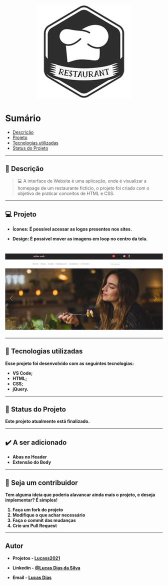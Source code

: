 <h1 align="center">
    <img src="logo0.png"/>
</h1>

# Sumário

- [Descrição](#📝-Descrição)
- [Projeto](#💻-Projeto)
- [Tecnologias utilizadas](#🚀-Tecnologias-utilizadas)
- [Status do Projeto](#🎯-Status-do-Projeto)

---

## 📝 Descrição

>💻 A interface de Website é uma aplicação, onde é visualizar a homepage de um restaurante ficticio, o projeto foi criado com o objetivo de praticar conceitos de HTML e CSS.



---

## 💻 Projeto

* <b>Ícones: É possível acessar as logos presentes nos sites.

* <b>Design</b>: É possível mover as imagens em loop no centro da tela.


<h1 align="center">
    <img src="read00.PNG"/>
</h1>



---

## 🚀 Tecnologias utilizadas
Esse projeto foi desenvolvido com as seguintes tecnologias:
* VS Code;
* HTML;
* CSS;
* jQuery.



---

## 🎯 Status do Projeto

Este projeto atualmente está finalizado.



---

## :heavy_check_mark: A ser adicionado

- Abas no Header
- Extensão do Body

---

## :handshake: Seja um contribuidor

Tem alguma ideia que poderia alavancar ainda mais o projeto, e deseja implementar? É simples!

1. Faça um fork do projeto
2. Modifique o que achar necessário
3. Faça o commit das mudanças
4. Crie um Pull Request

---

## Autor

- Projetos - [Lucass2021](https://github.com/Lucass2021)

- Linkedin - [@Lucas Dias da Silva](https://www.linkedin.com/in/lucas-dias-da-silva-118954199/)

- Email - [Lucas Dias](mailto:lucas.allx@hotmail.com")
